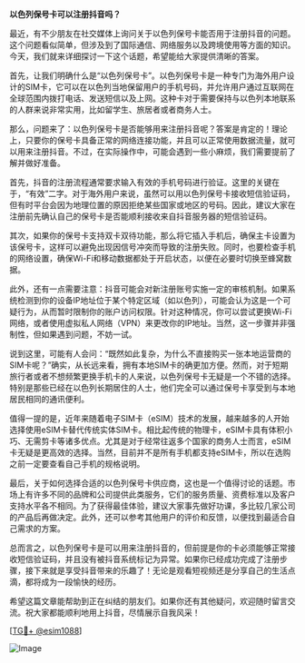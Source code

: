 **以色列保号卡可以注册抖音吗？**

最近，有不少朋友在社交媒体上询问关于以色列保号卡能否用于注册抖音的问题。这个问题看似简单，但涉及到了国际通信、网络服务以及跨境使用等方面的知识。今天，我们就来详细探讨一下这个话题，希望能给大家提供清晰的答案。

首先，让我们明确什么是“以色列保号卡”。以色列保号卡是一种专门为海外用户设计的SIM卡，它可以在以色列当地保留用户的手机号码，并允许用户通过互联网在全球范围内拨打电话、发送短信以及上网。这种卡对于需要保持与以色列本地联系的人群来说非常实用，比如留学生、旅居者或者商务人士。

那么，问题来了：以色列保号卡是否能够用来注册抖音呢？答案是肯定的！理论上，只要你的保号卡具备正常的网络连接功能，并且可以正常使用数据流量，就可以用来注册抖音。不过，在实际操作中，可能会遇到一些小麻烦，我们需要提前了解并做好准备。

首先，抖音的注册流程通常要求输入有效的手机号码进行验证。这里的关键在于，“有效”二字。对于海外用户来说，虽然可以用以色列保号卡接收短信验证码，但有时平台会因为地理位置的原因拒绝某些国家或地区的号码。因此，建议大家在注册前先确认自己的保号卡是否能顺利接收来自抖音服务器的短信验证码。

其次，如果你的保号卡支持双卡双待功能，那么将它插入手机后，确保主卡设置为该保号卡，这样可以避免出现因信号冲突而导致的注册失败。同时，也要检查手机的网络设置，确保Wi-Fi和移动数据都处于开启状态，以便在必要时切换至蜂窝数据。

此外，还有一点需要注意：抖音可能会对新注册账号实施一定的审核机制。如果系统检测到你的设备IP地址位于某个特定区域（如以色列），可能会认为这是一个可疑行为，从而暂时限制你的账户访问权限。针对这种情况，你可以尝试更换Wi-Fi网络，或者使用虚拟私人网络（VPN）来更改你的IP地址。当然，这一步骤并非强制性，但如果遇到问题，不妨一试。

说到这里，可能有人会问：“既然如此复杂，为什么不直接购买一张本地运营商的SIM卡呢？”确实，从长远来看，拥有本地SIM卡的确更加方便。然而，对于短期旅行者或者不想频繁更换手机卡的人来说，以色列保号卡无疑是一个不错的选择。特别是那些已经在以色列长期居住的人士，他们完全可以通过保号卡享受到与本地居民相同的通讯便利。

值得一提的是，近年来随着电子SIM卡（eSIM）技术的发展，越来越多的人开始选择使用eSIM卡替代传统实体SIM卡。相比起传统的物理卡，eSIM卡具有体积小巧、无需剪卡等诸多优点。尤其是对于经常往返多个国家的商务人士而言，eSIM卡无疑是更高效的选择。当然，目前并不是所有手机都支持eSIM卡，所以在选购之前一定要查看自己手机的规格说明。

最后，关于如何选择合适的以色列保号卡供应商，这也是一个值得讨论的话题。市场上有许多不同的品牌和公司提供此类服务，它们的服务质量、资费标准以及客户支持水平各不相同。为了获得最佳体验，建议大家事先做好功课，多比较几家公司的产品后再做决定。此外，还可以参考其他用户的评价和反馈，以便找到最适合自己需求的方案。

总而言之，以色列保号卡是可以用来注册抖音的，但前提是你的卡必须能够正常接收短信验证码，并且没有被抖音系统标记为异常。如果你已经成功完成了注册步骤，接下来就是享受抖音带来的乐趣了！无论是观看短视频还是分享自己的生活点滴，都将成为一段愉快的经历。

希望这篇文章能帮助到正在纠结的朋友们。如果你还有其他疑问，欢迎随时留言交流。祝大家都能顺利地用上抖音，尽情展示自我风采！

[[TG💪+ @esim1088](https://t.me/s/esim1088)] 

![Image](https://i.postimg.cc/4NQfJmqS/Snipaste-2025-05-13-00-14-12.png)